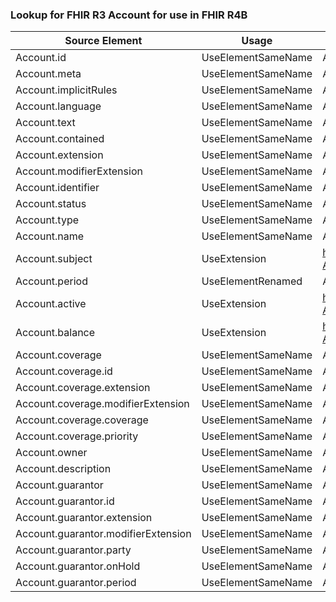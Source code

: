 ### Lookup for FHIR R3 Account for use in FHIR R4B

| Source Element | Usage | Target |
| -------------- | ----- | ------ |
| Account.id | UseElementSameName | Account.id |
| Account.meta | UseElementSameName | Account.meta |
| Account.implicitRules | UseElementSameName | Account.implicitRules |
| Account.language | UseElementSameName | Account.language |
| Account.text | UseElementSameName | Account.text |
| Account.contained | UseElementSameName | Account.contained |
| Account.extension | UseElementSameName | Account.extension |
| Account.modifierExtension | UseElementSameName | Account.modifierExtension |
| Account.identifier | UseElementSameName | Account.identifier |
| Account.status | UseElementSameName | Account.status |
| Account.type | UseElementSameName | Account.type |
| Account.name | UseElementSameName | Account.name |
| Account.subject | UseExtension | http://hl7.org/fhir/3.0/StructureDefinition/extension-Account.subject |
| Account.period | UseElementRenamed | Account.servicePeriod |
| Account.active | UseExtension | http://hl7.org/fhir/3.0/StructureDefinition/extension-Account.active |
| Account.balance | UseExtension | http://hl7.org/fhir/3.0/StructureDefinition/extension-Account.balance |
| Account.coverage | UseElementSameName | Account.coverage |
| Account.coverage.id | UseElementSameName | Account.coverage.id |
| Account.coverage.extension | UseElementSameName | Account.coverage.extension |
| Account.coverage.modifierExtension | UseElementSameName | Account.coverage.modifierExtension |
| Account.coverage.coverage | UseElementSameName | Account.coverage.coverage |
| Account.coverage.priority | UseElementSameName | Account.coverage.priority |
| Account.owner | UseElementSameName | Account.owner |
| Account.description | UseElementSameName | Account.description |
| Account.guarantor | UseElementSameName | Account.guarantor |
| Account.guarantor.id | UseElementSameName | Account.guarantor.id |
| Account.guarantor.extension | UseElementSameName | Account.guarantor.extension |
| Account.guarantor.modifierExtension | UseElementSameName | Account.guarantor.modifierExtension |
| Account.guarantor.party | UseElementSameName | Account.guarantor.party |
| Account.guarantor.onHold | UseElementSameName | Account.guarantor.onHold |
| Account.guarantor.period | UseElementSameName | Account.guarantor.period |
